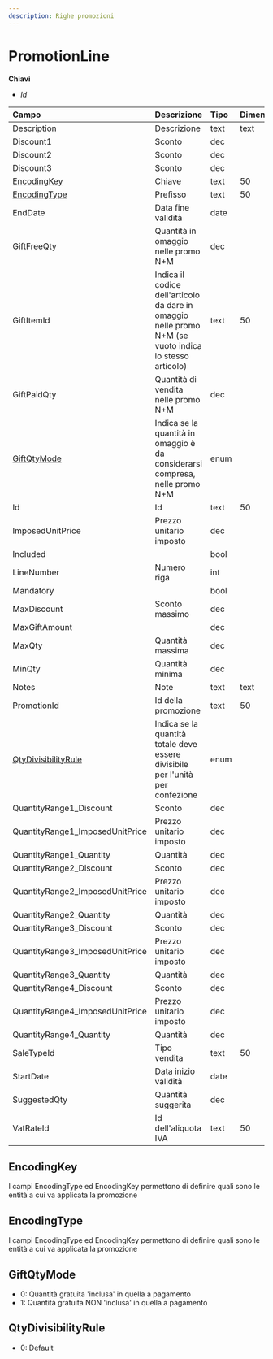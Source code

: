 ```yaml
---
description: Righe promozioni
---
```


# PromotionLine

**Chiavi**

* _Id_

| Campo | Descrizione | Tipo | Dimensione |
| :--- | :--- | :--- | :--- |
| Description | Descrizione | text | text |
| Discount1 | Sconto | dec |  |
| Discount2 | Sconto | dec |  |
| Discount3 | Sconto | dec |  |
| [EncodingKey](promotionline.md#encodingkey) | Chiave | text | 50 |
| [EncodingType](promotionline.md#encodingtype) | Prefisso | text | 50 |
| EndDate | Data fine validità | date |  |
| GiftFreeQty | Quantità in omaggio nelle promo N+M | dec |  |
| GiftItemId | Indica il codice dell'articolo da dare in omaggio nelle promo N+M \(se vuoto indica lo stesso articolo\) | text | 50 |
| GiftPaidQty | Quantità di vendita nelle promo N+M | dec |  |
| [GiftQtyMode](promotionline.md#giftqtymode) | Indica se la quantità in omaggio è da considerarsi compresa, nelle promo N+M | enum |  |
| Id | Id | text | 50 |
| ImposedUnitPrice | Prezzo unitario imposto | dec |  |
| Included |  | bool |  |
| LineNumber | Numero riga | int |  |
| Mandatory |  | bool |  |
| MaxDiscount | Sconto massimo | dec |  |
| MaxGiftAmount |  | dec |  |
| MaxQty | Quantità massima | dec |  |
| MinQty | Quantità minima | dec |  |
| Notes | Note | text | text |
| PromotionId | Id della promozione | text | 50 |
| [QtyDivisibilityRule](promotionline.md#qtydivisibilityrule) | Indica se la quantità totale deve essere divisibile per l'unità per confezione | enum |  |
| QuantityRange1\_Discount | Sconto | dec |  |
| QuantityRange1\_ImposedUnitPrice | Prezzo unitario imposto | dec |  |
| QuantityRange1\_Quantity | Quantità | dec |  |
| QuantityRange2\_Discount | Sconto | dec |  |
| QuantityRange2\_ImposedUnitPrice | Prezzo unitario imposto | dec |  |
| QuantityRange2\_Quantity | Quantità | dec |  |
| QuantityRange3\_Discount | Sconto | dec |  |
| QuantityRange3\_ImposedUnitPrice | Prezzo unitario imposto | dec |  |
| QuantityRange3\_Quantity | Quantità | dec |  |
| QuantityRange4\_Discount | Sconto | dec |  |
| QuantityRange4\_ImposedUnitPrice | Prezzo unitario imposto | dec |  |
| QuantityRange4\_Quantity | Quantità | dec |  |
| SaleTypeId | Tipo vendita | text | 50 |
| StartDate | Data inizio validità | date |  |
| SuggestedQty | Quantità suggerita | dec |  |
| VatRateId | Id dell'aliquota IVA | text | 50 |

## EncodingKey

I campi EncodingType ed EncodingKey permettono di definire quali sono le entità a cui va applicata la promozione

## EncodingType

I campi EncodingType ed EncodingKey permettono di definire quali sono le entità a cui va applicata la promozione

## GiftQtyMode

* 0: Quantità gratuita 'inclusa' in quella a pagamento
* 1: Quantità gratuita NON 'inclusa' in quella a pagamento

## QtyDivisibilityRule

* 0: Default
